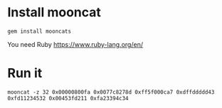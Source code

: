 # Install mooncat
```
gem install mooncats
```
You need Ruby https://www.ruby-lang.org/en/

# Run it
```
mooncat -z 32 0x00000800fa 0x0077c8278d 0xff5f000ca7 0xdffddddd43 0xfd11234532 0x00453fd211 0xfa23394c34
```
